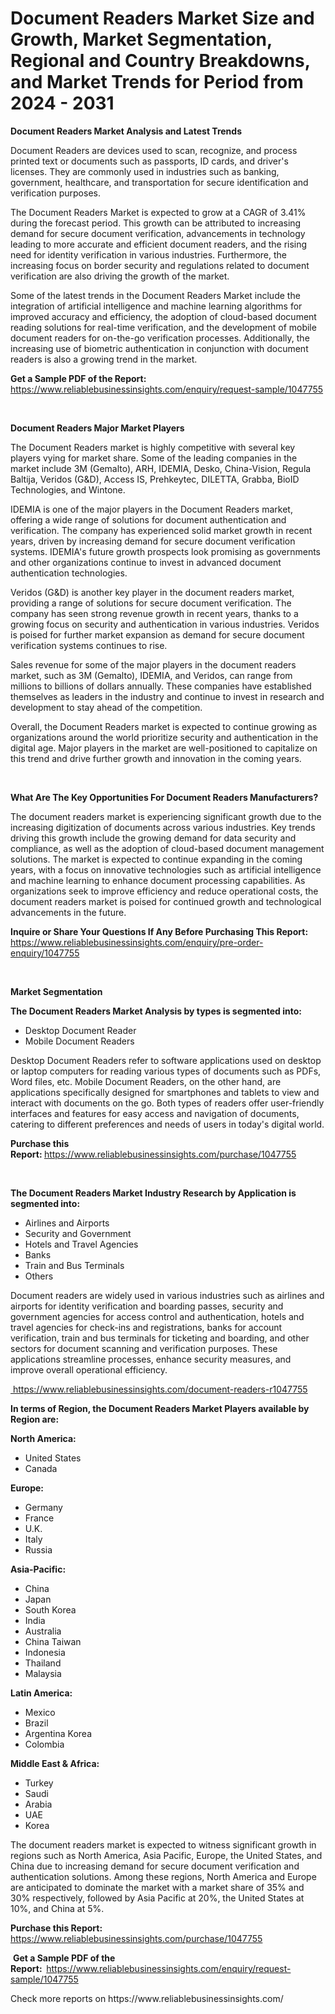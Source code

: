 <p><h1>Document Readers Market Size and Growth, Market Segmentation, Regional and Country Breakdowns, and Market Trends for Period from 2024 -  2031</h1></p><p><strong>Document Readers Market Analysis and Latest Trends</strong></p>
<p><p>Document Readers are devices used to scan, recognize, and process printed text or documents such as passports, ID cards, and driver's licenses. They are commonly used in industries such as banking, government, healthcare, and transportation for secure identification and verification purposes.</p><p>The Document Readers Market is expected to grow at a CAGR of 3.41% during the forecast period. This growth can be attributed to increasing demand for secure document verification, advancements in technology leading to more accurate and efficient document readers, and the rising need for identity verification in various industries. Furthermore, the increasing focus on border security and regulations related to document verification are also driving the growth of the market.</p><p>Some of the latest trends in the Document Readers Market include the integration of artificial intelligence and machine learning algorithms for improved accuracy and efficiency, the adoption of cloud-based document reading solutions for real-time verification, and the development of mobile document readers for on-the-go verification processes. Additionally, the increasing use of biometric authentication in conjunction with document readers is also a growing trend in the market.</p></p>
<p><strong>Get a Sample PDF of the Report:&nbsp;</strong> <a href="https://www.reliablebusinessinsights.com/enquiry/request-sample/1047755">https://www.reliablebusinessinsights.com/enquiry/request-sample/1047755</a></p>
<p>&nbsp;</p>
<p><strong>Document Readers Major Market Players</strong></p>
<p><p>The Document Readers market is highly competitive with several key players vying for market share. Some of the leading companies in the market include 3M (Gemalto), ARH, IDEMIA, Desko, China-Vision, Regula Baltija, Veridos (G&D), Access IS, Prehkeytec, DILETTA, Grabba, BioID Technologies, and Wintone.</p><p>IDEMIA is one of the major players in the Document Readers market, offering a wide range of solutions for document authentication and verification. The company has experienced solid market growth in recent years, driven by increasing demand for secure document verification systems. IDEMIA's future growth prospects look promising as governments and other organizations continue to invest in advanced document authentication technologies.</p><p>Veridos (G&D) is another key player in the document readers market, providing a range of solutions for secure document verification. The company has seen strong revenue growth in recent years, thanks to a growing focus on security and authentication in various industries. Veridos is poised for further market expansion as demand for secure document verification systems continues to rise.</p><p>Sales revenue for some of the major players in the document readers market, such as 3M (Gemalto), IDEMIA, and Veridos, can range from millions to billions of dollars annually. These companies have established themselves as leaders in the industry and continue to invest in research and development to stay ahead of the competition.</p><p>Overall, the Document Readers market is expected to continue growing as organizations around the world prioritize security and authentication in the digital age. Major players in the market are well-positioned to capitalize on this trend and drive further growth and innovation in the coming years.</p></p>
<p>&nbsp;</p>
<p><strong>What Are The Key Opportunities For Document Readers Manufacturers?</strong></p>
<p><p>The document readers market is experiencing significant growth due to the increasing digitization of documents across various industries. Key trends driving this growth include the growing demand for data security and compliance, as well as the adoption of cloud-based document management solutions. The market is expected to continue expanding in the coming years, with a focus on innovative technologies such as artificial intelligence and machine learning to enhance document processing capabilities. As organizations seek to improve efficiency and reduce operational costs, the document readers market is poised for continued growth and technological advancements in the future.</p></p>
<p><strong>Inquire or Share Your Questions If Any Before Purchasing This Report:</strong> <a href="https://www.reliablebusinessinsights.com/enquiry/pre-order-enquiry/1047755">https://www.reliablebusinessinsights.com/enquiry/pre-order-enquiry/1047755</a></p>
<p>&nbsp;</p>
<p><strong>Market Segmentation</strong></p>
<p><strong>The Document Readers Market Analysis by types is segmented into:</strong></p>
<p><ul><li>Desktop Document Reader</li><li>Mobile Document Readers</li></ul></p>
<p><p>Desktop Document Readers refer to software applications used on desktop or laptop computers for reading various types of documents such as PDFs, Word files, etc. Mobile Document Readers, on the other hand, are applications specifically designed for smartphones and tablets to view and interact with documents on the go. Both types of readers offer user-friendly interfaces and features for easy access and navigation of documents, catering to different preferences and needs of users in today's digital world.</p></p>
<p><strong>Purchase this Report:&nbsp;</strong><a href="https://www.reliablebusinessinsights.com/purchase/1047755">https://www.reliablebusinessinsights.com/purchase/1047755</a></p>
<p>&nbsp;</p>
<p><strong>The Document Readers Market Industry Research by Application is segmented into:</strong></p>
<p><ul><li>Airlines and Airports</li><li>Security and Government</li><li>Hotels and Travel Agencies</li><li>Banks</li><li>Train and Bus Terminals</li><li>Others</li></ul></p>
<p><p>Document readers are widely used in various industries such as airlines and airports for identity verification and boarding passes, security and government agencies for access control and authentication, hotels and travel agencies for check-ins and registrations, banks for account verification, train and bus terminals for ticketing and boarding, and other sectors for document scanning and verification purposes. These applications streamline processes, enhance security measures, and improve overall operational efficiency.</p></p>
<p><a href="https://www.reliablebusinessinsights.com/document-readers-r1047755">&nbsp;https://www.reliablebusinessinsights.com/document-readers-r1047755</a></p>
<p><strong>In terms of Region, the Document Readers Market Players available by Region are:</strong></p>
<p>
    <p> <strong> North America: </strong>
        <ul>
            <li>United States</li>
            <li>Canada</li>
        </ul>
        </p> 
    <p> <strong> Europe: </strong>
        <ul>
            <li>Germany</li>
            <li>France</li>
            <li>U.K.</li>
            <li>Italy</li>
            <li>Russia</li>
        </ul>
        </p> 
    <p> <strong> Asia-Pacific: </strong>
        <ul>
            <li>China</li>
            <li>Japan</li>
            <li>South Korea</li>
            <li>India</li>
            <li>Australia</li>
            <li>China Taiwan</li>
            <li>Indonesia</li>
            <li>Thailand</li>
            <li>Malaysia</li>
        </ul>
        </p> 
    <p> <strong> Latin America: </strong>
        <ul>
            <li>Mexico</li>
            <li>Brazil</li>
            <li>Argentina Korea</li>
            <li>Colombia</li>
        </ul>
        </p> 
    <p> <strong> Middle East & Africa: </strong>
        <ul>
            <li>Turkey</li>
            <li>Saudi</li>
            <li>Arabia</li>
            <li>UAE</li>
            <li>Korea</li>
        </ul>
    </p>
    </p>
<p><p>The document readers market is expected to witness significant growth in regions such as North America, Asia Pacific, Europe, the United States, and China due to increasing demand for secure document verification and authentication solutions. Among these regions, North America and Europe are anticipated to dominate the market with a market share of 35% and 30% respectively, followed by Asia Pacific at 20%, the United States at 10%, and China at 5%.</p></p>
<p><strong>Purchase this Report: </strong><a href="https://www.reliablebusinessinsights.com/purchase/1047755">https://www.reliablebusinessinsights.com/purchase/1047755</a></p>
<p>&nbsp;<strong>Get a Sample PDF of the Report:&nbsp;&nbsp;</strong><a href="https://www.reliablebusinessinsights.com/enquiry/request-sample/1047755">https://www.reliablebusinessinsights.com/enquiry/request-sample/1047755</a></p>
<p><strong></strong></p>
<p>Check more reports on https://www.reliablebusinessinsights.com/</p>